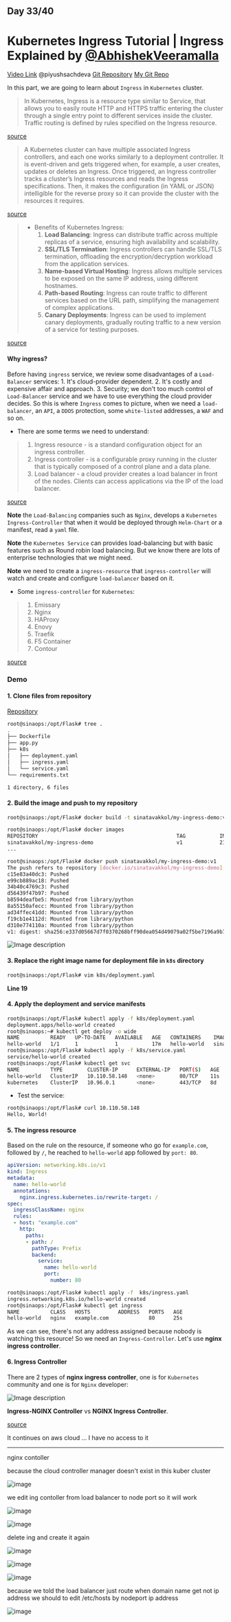 ## Day 33/40
# Kubernetes Ingress Tutorial | Ingress Explained by ‪[@AbhishekVeeramalla‬](https://www.youtube.com/@AbhishekVeeramalla)
[Video Link](https://www.youtube.com/watch?v=kf3UjITS91M)
@piyushsachdeva 
[Git Repository](https://github.com/piyushsachdeva/CKA-2024/)
[My Git Repo](https://github.com/sina14/40daysofkubernetes)



In this part, we are going to learn about `Ingress` in `Kubernetes` cluster.

> In Kubernetes, Ingress is a resource type similar to Service, that allows you to easily route HTTP and HTTPS traffic entering the cluster through a single entry point to different services inside the cluster.
> Traffic routing is defined by rules specified on the Ingress resource.

[source](https://spacelift.io/blog/kubernetes-ingress#what-is-ingress-in-kubernetes)

> A Kubernetes cluster can have multiple associated Ingress controllers, and each one works similarly to a deployment controller.
> It is event-driven and gets triggered when, for example, a user creates, updates or deletes an Ingress.
> Once triggered, an Ingress controller tracks a cluster’s Ingress resources and reads the Ingress specifications.
> Then, it makes the configuration (in YAML or JSON) intelligible for the reverse proxy so it can provide the cluster with the resources it requires.

[source](https://www.solo.io/topics/kubernetes-api-gateway/kubernetes-ingress/)


> - Benefits of Kubernetes Ingress:
>    1. **Load Balancing**: Ingress can distribute traffic across multiple replicas of a service, ensuring high availability and scalability.
>    2. **SSL/TLS Termination**: Ingress controllers can handle SSL/TLS termination, offloading the encryption/decryption workload from the application services.
>    3. **Name-based Virtual Hosting**: Ingress allows multiple services to be exposed on the same IP address, using different hostnames.
>    4. **Path-based Routing**: Ingress can route traffic to different services based on the URL path, simplifying the management of complex applications.
>    5. **Canary Deployments**: Ingress can be used to implement canary deployments, gradually routing traffic to a new version of a service for testing purposes.

[source](https://konghq.com/blog/learning-center/what-is-kubernetes-ingress)

#### Why ingress?

Before having `ingress` service, we review some disadvantages of a `Load-Balancer` services:
    1. It's cloud-provider dependent.
    2. It's costly and expensive affair and approach.
    3. Security; we don't too much control of `Load-Balancer` service and we have to use everything the cloud provider decides.
So this is where `Ingress` comes to picture, when we need a `load-balancer`, an `API`, a `DDOS` protection, some `white-listed` addresses, a `WAF` and so on.


- There are some terms we need to understand:
>    1. Ingress resource - is a standard configuration object for an ingress controller.
>    2. Ingress controller - is a configurable proxy running in the cluster that is typically composed of a control plane and a data plane.
>    3. Load balancer - a cloud provider creates a load balancer in front of the nodes. Clients can access applications via the IP of the load balancer.

[source](https://blog.getambassador.io/getting-edgy-3-types-of-kubernetes-ingress-nodeports-load-balancers-and-ingress-controllers-b40ec8c0edb5)


**Note** the `Load-Balancing` companies such as `Nginx`, develops a `Kubernetes Ingress-Controller` that when it would be deployed through `Helm-Chart` or a manifest, read a `yaml` file.


**Note** the `Kubernetes Service` can provides load-balancing but with basic features such as Round robin load balancing. But we know there are lots of enterprise technologies that we might need.


**Note** we need to create a `ingress-resource` that `ingress-controller` will watch and create and configure `load-balancer` based on it.


- Some `ingress-controller` for `Kubernetes`:
> 1. Emissary
> 2. Nginx
> 3. HAProxy
> 4. Enovy
> 5. Traefik
> 6. F5 Container
> 7. Contour

[source](https://amazic.com/list-of-the-top-ingress-controllers-for-kubernetes/)


### Demo

#### 1. Clone files from repository

[Repository](https://github.com/piyushsachdeva/CKA-2024/tree/main/Resources/Day33/Flask)

```sh
root@sinaops:/opt/Flask# tree .
.
├── Dockerfile
├── app.py
├── k8s
│   ├── deployment.yaml
│   ├── ingress.yaml
│   └── service.yaml
└── requirements.txt

1 directory, 6 files
```

#### 2. Build the image and push to my repository

```sh
root@sinaops:/opt/Flask# docker build -t sinatavakkol/my-ingress-demo:v1 .

```

```sh
root@sinaops:/opt/Flask# docker images
REPOSITORY                                             TAG           IMAGE ID       CREATED          SIZE
sinatavakkol/my-ingress-demo                           v1            21794fe19661   19 seconds ago   137MB
...

```

```sh
root@sinaops:/opt/Flask# docker push sinatavakkol/my-ingress-demo:v1
The push refers to repository [docker.io/sinatavakkol/my-ingress-demo]
c15e83a40dc3: Pushed
e99cb889ac18: Pushed
34b40c4769c3: Pushed
d56439f47b97: Pushed
b8594deafbe5: Mounted from library/python
8a55150afecc: Mounted from library/python
ad34ffec41dd: Mounted from library/python
f19cb1e4112d: Mounted from library/python
d310e774110a: Mounted from library/python
v1: digest: sha256:e337d05667d7f0370268bff90dea054d49079a02f5be7196a9b74c237fd2e770 size: 2202

```

![Image description](https://dev-to-uploads.s3.amazonaws.com/uploads/articles/3hz6caatp0r72ynq5jwf.png)


#### 3. Replace the right image name for deployment file in `k8s` directory

```sh
root@sinaops:/opt/Flask# vim k8s/deployment.yaml

```
**Line 19**


#### 4. Apply the deployment and service manifests

```sh
root@sinaops:/opt/Flask# kubectl apply -f k8s/deployment.yaml
deployment.apps/hello-world created
root@sinaops:~# kubectl get deploy -o wide
NAME          READY   UP-TO-DATE   AVAILABLE   AGE   CONTAINERS    IMAGES                            SELECTOR
hello-world   1/1     1            1           17m   hello-world   sinatavakkol/my-ingress-demo:v1   app=hello-world
root@sinaops:/opt/Flask# kubectl apply -f k8s/service.yaml
service/hello-world created
root@sinaops:/opt/Flask# kubectl get svc
NAME          TYPE        CLUSTER-IP      EXTERNAL-IP   PORT(S)   AGE
hello-world   ClusterIP   10.110.58.148   <none>        80/TCP    11s
kubernetes    ClusterIP   10.96.0.1       <none>        443/TCP   8d

```

- Test the service:

```sh
root@sinaops:/opt/Flask# curl 10.110.58.148
Hello, World!

```


#### 5. The ingress resource

Based on the rule on the resource, if someone who go for `example.com`, followed by `/`, he reached to `hello-world` app followed by `port: 80`.

```yaml
apiVersion: networking.k8s.io/v1
kind: Ingress
metadata:
  name: hello-world
  annotations:
    nginx.ingress.kubernetes.io/rewrite-target: /
spec:
  ingressClassName: nginx
  rules:
  - host: "example.com"
    http:
      paths:
      - path: /
        pathType: Prefix
        backend:
          service:
            name: hello-world
            port:
              number: 80

```

```sh
root@sinaops:/opt/Flask# kubectl apply -f  k8s/ingress.yaml
ingress.networking.k8s.io/hello-world created
root@sinaops:/opt/Flask# kubectl get ingress
NAME          CLASS   HOSTS         ADDRESS   PORTS   AGE
hello-world   nginx   example.com             80      25s

```

As we can see, there's not any address assigned because nobody is watching this resource!
So we need an `Ingress-Controller`.
Let's use **nginx ingress controller**.


#### 6. Ingress Controller

There are 2 types of **nginx ingress controller**, one is for `Kubernetes` community and one is for `Nginx` developer:

![Image description](https://dev-to-uploads.s3.amazonaws.com/uploads/articles/6fckdjnrdgpjo6yyi1tw.png)

**Ingress-NGINX Controller** vs **NGINX Ingress Controller**.

[source](https://kubernetes.github.io/ingress-nginx/deploy/#local-testing)

It continues on aws cloud ... I have no access to it


---


nginx contoller 


because the cloud controller manager doesn't exist in this kuber cluster

![image](https://github.com/user-attachments/assets/1195eb57-b1bf-47e0-b0b8-8f1ac90707f5)


we edit ing contoller from load balancer to node port so it will work

![image](https://github.com/user-attachments/assets/6ba6f767-c0e2-45ee-9327-54225eccfd0a)

![image](https://github.com/user-attachments/assets/41f7d514-7509-4c0e-b3e1-f4564efacacd)


delete ing and create it again

![image](https://github.com/user-attachments/assets/0f5423c8-e1bc-479b-99ce-632dc2a4a2fc)


![image](https://github.com/user-attachments/assets/1e497f0b-5507-467d-b242-bebf47601cfc)


![image](https://github.com/user-attachments/assets/cc90df41-2acd-4b1d-9302-3aadbb2f6bba)

because we told the load balancer just route when domain name get not ip address
we should to edit /etc/hosts by nodeport ip address

![image](https://github.com/user-attachments/assets/46c57567-1287-4d45-97da-adb2d5bfd982)

















